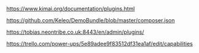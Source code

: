 https://www.kimai.org/documentation/plugins.html

https://github.com/Keleo/DemoBundle/blob/master/composer.json

https://tobias.neontribe.co.uk:8443/en/admin/plugins/

https://trello.com/power-ups/5e89adee9f83512df31ea1af/edit/capabilities
